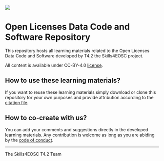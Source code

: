 ![](./resources/attachments/header.png)

# Open Licenses Data Code and Software Repository

This repository hosts all learning materials related to the Open Licenses Data Code and Software developed by T4.2 the Skills4EOSC project.

All content is available under CC-BY-4.0 [license](./LICENSE).


## How to use these learning materials?

If you want to reuse these learning materials simply download or clone this repository for your own purposes and provide attribution according to the [citation file](./CITATION.cff).

## How to co-create with us?

You can add your comments and suggestions directly in the developed learning materials. Any contribution is welcome as long as you are abiding by the [code of conduct](./CODE_OF_CONDUCT.md).

---

The Skills4EOSC T4.2 Team

